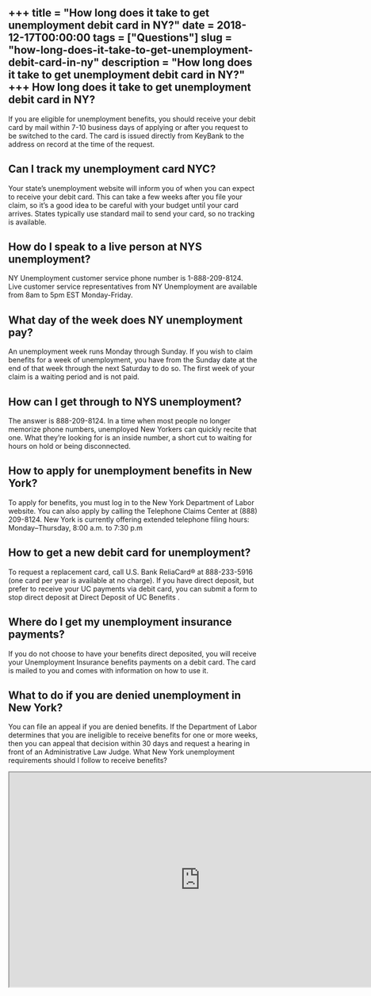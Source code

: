 +++
title = "How long does it take to get unemployment debit card in NY?"
date = 2018-12-17T00:00:00
tags = ["Questions"]
slug = "how-long-does-it-take-to-get-unemployment-debit-card-in-ny"
description = "How long does it take to get unemployment debit card in NY?"
+++
How long does it take to get unemployment debit card in NY?
-----------------------------------------------------------

If you are eligible for unemployment benefits, you should receive your debit card by mail within 7-10 business days of applying or after you request to be switched to the card. The card is issued directly from KeyBank to the address on record at the time of the request.

Can I track my unemployment card NYC?
-------------------------------------

Your state’s unemployment website will inform you of when you can expect to receive your debit card. This can take a few weeks after you file your claim, so it’s a good idea to be careful with your budget until your card arrives. States typically use standard mail to send your card, so no tracking is available.

How do I speak to a live person at NYS unemployment?
----------------------------------------------------

NY Unemployment customer service phone number is 1-888-209-8124. Live customer service representatives from NY Unemployment are available from 8am to 5pm EST Monday-Friday.

What day of the week does NY unemployment pay?
----------------------------------------------

An unemployment week runs Monday through Sunday. If you wish to claim benefits for a week of unemployment, you have from the Sunday date at the end of that week through the next Saturday to do so. The first week of your claim is a waiting period and is not paid.

How can I get through to NYS unemployment?
------------------------------------------

The answer is 888-209-8124. In a time when most people no longer memorize phone numbers, unemployed New Yorkers can quickly recite that one. What they’re looking for is an inside number, a short cut to waiting for hours on hold or being disconnected.

How to apply for unemployment benefits in New York?
---------------------------------------------------

To apply for benefits, you must log in to the New York Department of Labor website. You can also apply by calling the Telephone Claims Center at (888) 209-8124. New York is currently offering extended telephone filing hours: Monday–Thursday, 8:00 a.m. to 7:30 p.m

How to get a new debit card for unemployment?
---------------------------------------------

To request a replacement card, call U.S. Bank ReliaCard® at 888-233-5916 (one card per year is available at no charge). If you have direct deposit, but prefer to receive your UC payments via debit card, you can submit a form to stop direct deposit at Direct Deposit of UC Benefits .

Where do I get my unemployment insurance payments?
--------------------------------------------------

If you do not choose to have your benefits direct deposited, you will receive your Unemployment Insurance benefits payments on a debit card. The card is mailed to you and comes with information on how to use it.

What to do if you are denied unemployment in New York?
------------------------------------------------------

You can file an appeal if you are denied benefits. If the Department of Labor determines that you are ineligible to receive benefits for one or more weeks, then you can appeal that decision within 30 days and request a hearing in front of an Administrative Law Judge. What New York unemployment requirements should I follow to receive benefits?

<iframe allow="accelerometer; autoplay; clipboard-write; encrypted-media; gyroscope; picture-in-picture" allowfullscreen="" class="__youtube_prefs__  epyt-is-override  no-lazyload" data-no-lazy="1" data-origheight="433" data-origwidth="770" data-skipgform_ajax_framebjll="" height="433" id="_ytid_14989" loading="lazy" src="https://www.youtube.com/embed/ShzjU1d3oUQ?enablejsapi=1&autoplay=0&cc_load_policy=0&cc_lang_pref=&iv_load_policy=1&loop=0&modestbranding=0&rel=1&fs=1&playsinline=0&autohide=2&theme=dark&color=red&controls=1&" title="YouTube player" width="770"></iframe>